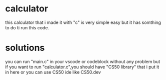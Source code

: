 # calculator
this calculator that i made it with "c" is very simple easy but it has somthing to do ti run this code.

# solutions
you can run "main.c" in your vscode or codeblock without any problem but if you want to run "calculator.c",you should have "CS50 library" that i put it in here or you can use CS50 ide like CS50.dev 
